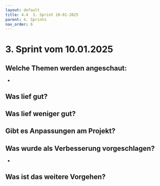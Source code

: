```yaml
---
layout: default
title: 4.4  3. Sprint 10-01-2025
parent: 4. Sprints
nav_order: 6
---
```


# 3. Sprint vom 10.01.2025

## Welche Themen werden angeschaut:
- 

## Was lief gut?


## Was lief weniger gut?



## Gibt es Anpassungen am Projekt?




## Was wurde als Verbesserung vorgeschlagen?

- 
## Was ist das weitere Vorgehen?
